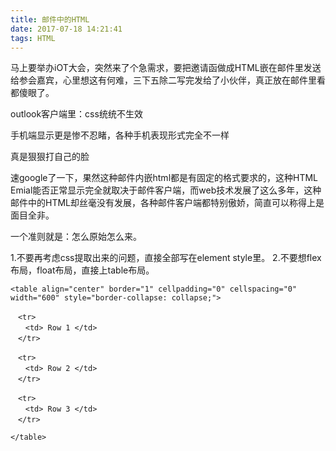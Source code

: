 ```yaml
---
title: 邮件中的HTML
date: 2017-07-18 14:21:41
tags: HTML
---
```

马上要举办iOT大会，突然来了个急需求，要把邀请函做成HTML嵌在邮件里发送给参会嘉宾，心里想这有何难，三下五除二写完发给了小伙伴，真正放在邮件里看都傻眼了。

outlook客户端里：css统统不生效

手机端显示更是惨不忍睹，各种手机表现形式完全不一样

真是狠狠打自己的脸

速google了一下，果然这种邮件内嵌html都是有固定的格式要求的，这种HTML Emial能否正常显示完全就取决于邮件客户端，而web技术发展了这么多年，这种邮件中的HTML却丝毫没有发展，各种邮件客户端都特别傲娇，简直可以称得上是面目全非。

一个准则就是：怎么原始怎么来。

1.不要再考虑css提取出来的问题，直接全部写在element style里。
2.不要想flex布局，float布局，直接上table布局。


```
<table align="center" border="1" cellpadding="0" cellspacing="0" width="600" style="border-collapse: collapse;">

　<tr>
　　<td> Row 1 </td>
　</tr>

　<tr>
　　<td> Row 2 </td>
　</tr>

　<tr>
　　<td> Row 3 </td>
　</tr>

</table>

```

